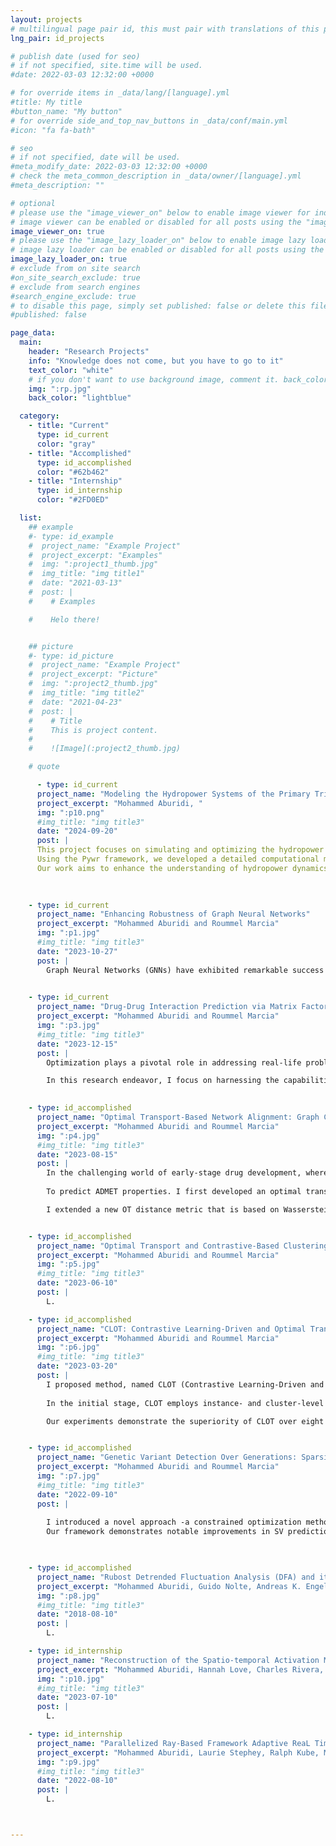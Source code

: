 ```yaml
---
layout: projects
# multilingual page pair id, this must pair with translations of this page. (This name must be unique)
lng_pair: id_projects

# publish date (used for seo)
# if not specified, site.time will be used.
#date: 2022-03-03 12:32:00 +0000

# for override items in _data/lang/[language].yml
#title: My title
#button_name: "My button"
# for override side_and_top_nav_buttons in _data/conf/main.yml
#icon: "fa fa-bath"

# seo
# if not specified, date will be used.
#meta_modify_date: 2022-03-03 12:32:00 +0000
# check the meta_common_description in _data/owner/[language].yml
#meta_description: ""

# optional
# please use the "image_viewer_on" below to enable image viewer for individual pages or posts (_posts/ or [language]/_posts folders).
# image viewer can be enabled or disabled for all posts using the "image_viewer_posts: true" setting in _data/conf/main.yml.
image_viewer_on: true
# please use the "image_lazy_loader_on" below to enable image lazy loader for individual pages or posts (_posts/ or [language]/_posts folders).
# image lazy loader can be enabled or disabled for all posts using the "image_lazy_loader_posts: true" setting in _data/conf/main.yml.
image_lazy_loader_on: true
# exclude from on site search
#on_site_search_exclude: true
# exclude from search engines
#search_engine_exclude: true
# to disable this page, simply set published: false or delete this file
#published: false

page_data:
  main:
    header: "Research Projects"
    info: "Knowledge does not come, but you have to go to it"
    text_color: "white"
    # if you don't want to use background image, comment it. back_color will be activated.
    img: ":rp.jpg"
    back_color: "lightblue"

  category:
    - title: "Current"
      type: id_current
      color: "gray"
    - title: "Accomplished"
      type: id_accomplished
      color: "#62b462"
    - title: "Internship"
      type: id_internship
      color: "#2FD0ED"

  list:
    ## example
    #- type: id_example
    #  project_name: "Example Project"
    #  project_excerpt: "Examples"
    #  img: ":project1_thumb.jpg"
    #  img_title: "img title1"
    #  date: "2021-03-13"
    #  post: |
    #    # Examples

    #    Helo there! 


    ## picture
    #- type: id_picture
    #  project_name: "Example Project"
    #  project_excerpt: "Picture"
    #  img: ":project2_thumb.jpg"
    #  img_title: "img title2"
    #  date: "2021-04-23"
    #  post: |
    #    # Title
    #    This is project content.
    #
    #    ![Image](:project2_thumb.jpg)

    # quote

      - type: id_current
      project_name: "Modeling the Hydropower Systems of the Primary Tributaries of California's San Joaquin River"
      project_excerpt: "Mohammed Aburidi, "
      img: ":p10.png"    
      #img_title: "img title3"
      date: "2024-09-20"
      post: |
      This project focuses on simulating and optimizing the hydropower systems of the primary tributaries of California's San Joaquin River, including the Merced, San Joaquin, Stanislaus, and Tuolumne Rivers. These rivers play a critical role in California's water management and energy production.
      Using the Pywr framework, we developed a detailed computational model to simulate water flow, reservoir operations, and energy generation across these interconnected systems. The model accounts for key operational constraints, such as water demand, environmental flow requirements, and energy production targets, providing insights into sustainable hydropower operations.
      Our work aims to enhance the understanding of hydropower dynamics within the region while supporting decision-making processes for water resource management, energy optimization, and ecological preservation.
 
  

    - type: id_current
      project_name: "Enhancing Robustness of Graph Neural Networks"
      project_excerpt: "Mohammed Aburidi and Roummel Marcia"
      img: ":p1.jpg"    
      #img_title: "img title3"
      date: "2023-10-27"
      post: |
        Graph Neural Networks (GNNs) have exhibited remarkable success in various applications, yet their vulnerability to adversarial attacks poses significant risks in security-sensitive domains. Imperceptible perturbations in graphs can lead to severe performance degradation, necessitating robust GNN models for safety and privacy in critical applications. We address this challenge by proposing optimization-based attacks on GNNs, specifically focusing on modifying graph structures. Our approach leverages convex relaxation and projected momentum optimization. Introducing the focal loss as an attack criterion, we generate perturbations by minimizing a constrained optimization problem.
        

    - type: id_current
      project_name: "Drug-Drug Interaction Prediction via Matrix Factorization"   
      project_excerpt: "Mohammed Aburidi and Roummel Marcia"                      
      img: ":p3.jpg"
      #img_title: "img title3"
      date: "2023-12-15"
      post: |
        Optimization plays a pivotal role in addressing real-life problems by providing systematic and efficient methods to find the best possible solutions amid various constraints. In this project,my contribution centers on the development of optimization techniques to predict the drug drug interactions. By mathematically formulating the problem as a matrix factorization and employing or devising algorithms to identify optimal solutions, we optimize and enhance drug efficiency, reduces side effects and costs, and maximizes desired outcomes. 

        In this research endeavor, I focus on harnessing the capabilities of matrix factorization as a robust mathematical framework for modeling intricate systems in real-world scenarios, focusing on drug-drug interactions. The focal point of my investigation lies in the application of similarity-constrained matrix factorization to predict Drug-Drug Interactions. We start our methodology by first calculating drug similarities and Gaussian interaction profile for each drug pair. We then apply matrix factorization on DDI interaction matrix and estimate the latent matrices constrained by the similarities. This approach will effectively map data from a high-dimensional space to a lower-dimensional space (i.e. latent space). Recent studies underscore the significance of this mapping, as it preserves topological data, yielding enhanced features \cite{chen2018algorithm}. This projection offering profound insights into DDIs. This mathematical endeavor transforms into a constrained optimization problem. Whereas different similarity constraints can be integrated such as drug substructure, targets, side effects, off-label side effects, and pathways, along with Gaussian interaction profiles for drug pairs. Newton’s method could be chosen as an optimization solver for optimizing the latent matrices A and B, and unraveling the intricate mathematical landscape underlying the optimization process. This research not only pushes the boundaries of matrix factorization applications but also underscores the pivotal role of mathematical optimization in elucidating complex interactions within drug systems.

        
    - type: id_accomplished
      project_name: "Optimal Transport-Based Network Alignment: Graph Classification of Small Molecule Structure-Activity Relationships in Biology"   
      project_excerpt: "Mohammed Aburidi and Roummel Marcia"                      
      img: ":p4.jpg"
      #img_title: "img title3"
      date: "2023-08-15"
      post: |
        In the challenging world of early-stage drug development, where resources and data are limited, this project introduces a new way to improve predicting pharmaceutical properties. We're focusing on optimizing the prediction of ADMET properties, which are crucial for understanding how drugs are absorbed, distributed, metabolized, and excreted in the body.
        
        To predict ADMET properties. I first developed an optimal transport based distance metric fuse both Wasserstein and Gromov–Wasserstein distances \cite{peyre2017computational}, which I utilized to match the graphs and compute the similarities between every pair of drugs and to build a similarity matrix that is used in a graph kernel inputted into a learning algorithm. 

        I extended a new OT distance metric that is based on Wasserstein and Gromov–Wasserstein distances. The Wasserstein distance places a primary emphasis on the intrinsic features of graph elements (drug atoms), treating them in isolation, while the Gromov–Wasserstein distance directs its focus towards characterizing the relational aspects among these elements, elucidating the structural composition of the graph while excluding node features. The introduction of the new distance extends the capabilities of both Wasserstein and Gromov–Wasserstein distances by concurrently incorporating and harmonizing both feature and topological information, facilitating a comprehensive analysis of graph data. The resulting optimization problem is quadratic and solved using conditional gradient descent. We utilize it to compute the similarities between every pair of drugs and to build a similarity matrix that is used in a graph kernel inputted into a learning algorithm. 


    - type: id_accomplished
      project_name: "Optimal Transport and Contrastive-Based Clustering for Annotation-Free Tissue Analysis in Histopathology Images"   
      project_excerpt: "Mohammed Aburidi and Roummel Marcia"                      
      img: ":p5.jpg"
      #img_title: "img title3"
      date: "2023-06-10"
      post: |
        L.

    - type: id_accomplished
      project_name: "CLOT: Contrastive Learning-Driven and Optimal Transport-Based Training for Simultaneous Clustering"   
      project_excerpt: "Mohammed Aburidi and Roummel Marcia"                      
      img: ":p6.jpg"
      #img_title: "img title3"
      date: "2023-03-20"
      post: |
        I proposed method, named CLOT (Contrastive Learning-Driven and Optimal Transport-Based Clustering) that employs robust and multiple-loss training and optimization settings. It is designed to derive artificial supervisory signals by solving the optimal transport optimization problem at the latent space and use them to self-label unlabeled images. 
        
        In the initial stage, CLOT employs instance- and cluster-level contrastive learning by maximizing similarities between projections of positive pairs (views of the same image) and minimizing those of negative pairs (views of other images). In the subsequent stage, it extends cross-entropy minimization to solve an optimal transport problem, using a fast Sinkhorn-Knopp algorithm to determine cluster assignments. 

        Our experiments demonstrate the superiority of CLOT over eight competitive clustering methods across challenging benchmarks, including CIFAR-100, STL-10, and ImageNet-10 for ResNet-34. 


    - type: id_accomplished
      project_name: "Genetic Variant Detection Over Generations: Sparsity-Constrained Optimization Using Block-Coordinate Descent"   
      project_excerpt: "Mohammed Aburidi and Roummel Marcia"                      
      img: ":p7.jpg"
      #img_title: "img title3"
      date: "2022-09-10"
      post: |
        
        I introduced a novel approach -a constrained optimization method- to identify germline SVs by leveraging familial relationships within three generations of related individuals (a grandparent, a parent, and a child). We formulate this as a constrained optimization problem, employing sparsity-promoting penalties. 
        Our framework demonstrates notable improvements in SV prediction accuracy among related individuals and effectively distinguishes true SVs from false positives. Evaluations on simulated and real genetic signals from the 1000 Genomes Project with low coverage confirm the efficacy of our approach. Additionally, our block-coordinate descent method not only delivers accurate results but also showcases the potential for application in more complex and higher-dimensional pedigrees, ensuring robustness and feasibility in varied genetic analyses. 


        
    - type: id_accomplished
      project_name: "Rubost Detrended Fluctuation Analysis (DFA) and its application to envelopes of human alpha rhythms"   
      project_excerpt: "Mohammed Aburidi, Guido Nolte, Andreas K. Engel"                      
      img: ":p8.jpg"
      #img_title: "img title3"
      date: "2018-08-10" 
      post: |
        L.

    - type: id_internship
      project_name: "Reconstruction of the Spatio-temporal Activation Map of the Human Heart Voltage Evolution"   
      project_excerpt: "Mohammed Aburidi, Hannah Love, Charles Rivera, Richard Tobing"                      
      img: ":p10.jpg"
      #img_title: "img title3"
      date: "2023-07-10" 
      post: |
        L.

    - type: id_internship 
      project_name: "Parallelized Ray-Based Framework Adaptive ReaL Time Analysis of Big Fusion Data"   
      project_excerpt: "Mohammed Aburidi, Laurie Stephey, Ralph Kube, Michael Churchill, Jong Choi"                      
      img: ":p9.jpg"
      #img_title: "img title3"
      date: "2022-08-10" 
      post: |
        L.



--- 
```

